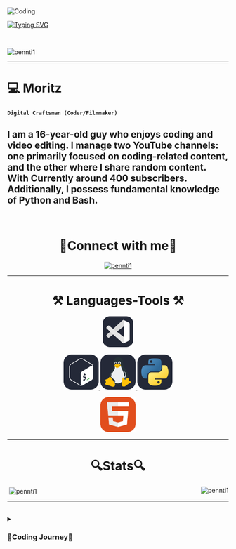 <img align="center" alt="Coding" width="400" src="https://gifdb.com/images/high/coding-animated-laptop-flow-stream-ja04010rm5o68zfk.gif">



<a href="https://git.io/typing-svg"><img src="https://readme-typing-svg.demolab.com?font=Product+Sans&size=50&pause=1000&color=FFFFFF&background=FFFFFF00&center=true&vCenter=true&random=false&width=1000&lines=Hi%F0%9F%91%8B%2C I'm  Moritz Maier;I'm+16+years+old+and+from+Germany" alt="Typing SVG" title="Laptop"/></a>
<p align="left"> <a href="https://twitter.com/" target="_blank"><img src="https://img.shields.io/twitter/follow/?logo=twitter&style=for-the-badge" alt="" /></a> </p>
<p align="left"> <img src="https://komarev.com/ghpvc/?username=Moritz344&label=Profile%20views&color=0e75b6&style=flat" alt="pennti1" /> </p>
<hr>
<h1 align="left" font="Product Sans">💻 Moritz </h1>

**`Digital Craftsman (Coder/Filmmaker)`**
<h2>I am a 16-year-old guy who enjoys coding and video editing. I manage two YouTube channels: one primarily focused on coding-related content, and the other where I share random content. With Currently around 400 subscribers. Additionally, I possess fundamental knowledge of Python and Bash.
</h2>










<br>
<h1 align="center">👀Connect with me👀</h1>
<p align="center">
<a href=https://www.youtube.com/@pennti/featured target="_blank"><img align="center" src="https://raw.githubusercontent.com/rahuldkjain/github-profile-readme-generator/master/src/images/icons/Social/youtube.svg" alt="pennti1" height="50" width="50" /></a>
</p>
<hr>

<h1 align="center">⚒️ Languages-Tools ⚒️</h1>
<p align="center"> <a href="https://code.visualstudio.com" target="_blank" rel="noreferrer" > <img src="https://raw.githubusercontent.com/tandpfun/skill-icons/65dea6c4eaca7da319e552c09f4cf5a9a8dab2c8/icons/VSCode-Dark.svg" alt="VS-CODE" width="70" height="70"</p>
<p align="center"> <a href="https://www.gnu.org/software/bash/" target="_blank" rel="noreferrer"> <img src="https://raw.githubusercontent.com/tandpfun/skill-icons/65dea6c4eaca7da319e552c09f4cf5a9a8dab2c8/icons/Bash-Dark.svg" alt="bash" width="80" height="80"/> </a> <a href="https://www.w3schools.com/css/"<img src="https://www.vectorlogo.zone/logos/git-scm/git-scm-icon.svg" alt="git" width="80" height="80"/> </a> <a href="https://www.w3.org/html/" target="_blank"
<a href="https://www.linux.org" target="_blank" rel="noreferrer"> <img src="https://raw.githubusercontent.com/tandpfun/skill-icons/65dea6c4eaca7da319e552c09f4cf5a9a8dab2c8/icons/Linux-Dark.svg" alt="linux" width="80"height="80"/> </a> <a href="https://www.python.org" target="_blank" rel="noreferrer"> <img src="https://raw.githubusercontent.com/tandpfun/skill-icons/65dea6c4eaca7da319e552c09f4cf5a9a8dab2c8/icons/Python-Dark.svg" alt="python" width="80" height="80"/> </a> 

<p align="center"> <a href="https://de.wikipedia.org/wiki/Hypertext_Markup_Language" target="_blank rel="noreferrer" > <img src="https://raw.githubusercontent.com/tandpfun/skill-icons/65dea6c4eaca7da319e552c09f4cf5a9a8dab2c8/icons/HTML.svg" alt="HTML" width="80" height="80"</p></a>


<hr>
<h1 align="center">🔍Stats🔍</h1>  
<hp><img align="right" src="https://github-readme-streak-stats.herokuapp.com/?user=Moritz344&" alt="pennti1 " /></hp>
<p>&nbsp;<img align="center" src="https://github-readme-stats.vercel.app/api?username=Moritz344&show_icons=true&locale=en" alt="pennti1" /></p>
<hr>
<br>

<details>
  <summary><h3>🚀Coding Journey🚀</h3></summary>
 At the age of 14, I embarked on my coding journey. Following a brief hiatus post-introductory Python learning, I returned to coding, immersing myself in daily learning sessions, largely comprising tutorial consumption. This phase led me into the depths of "tutorial hell," from which I eventually emerged, finding newfound enjoyment in independent project development.
In addition, I delved into the realm of Linux, hacking, and Bash programming, spurred by my exploration of a dedicated book. Subsequently rekindling my interest in Python, I embarked on the creation of various small-scale projects, including a terminal, to-do list, Flappy Bird clone, and Guess the Number game.

Despite occasional doubts about my progress, reflecting on my journey fills me with pride, motivating me to aspire toward becoming a proficient programmer in the future. Thank you for taking the time to read about my experiences. ❤️



